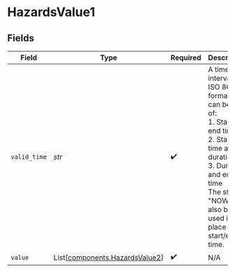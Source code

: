 # HazardsValue1


## Fields

| Field                                                                                                                                                                                                          | Type                                                                                                                                                                                                           | Required                                                                                                                                                                                                       | Description                                                                                                                                                                                                    | Example                                                                                                                                                                                                        |
| -------------------------------------------------------------------------------------------------------------------------------------------------------------------------------------------------------------- | -------------------------------------------------------------------------------------------------------------------------------------------------------------------------------------------------------------- | -------------------------------------------------------------------------------------------------------------------------------------------------------------------------------------------------------------- | -------------------------------------------------------------------------------------------------------------------------------------------------------------------------------------------------------------- | -------------------------------------------------------------------------------------------------------------------------------------------------------------------------------------------------------------- |
| `valid_time`                                                                                                                                                                                                   | *str*                                                                                                                                                                                                          | :heavy_check_mark:                                                                                                                                                                                             | A time interval in ISO 8601 format. This can be one of:<br/>    1. Start and end time<br/>    2. Start time and duration<br/>    3. Duration and end time<br/>The string "NOW" can also be used in place of a start/end time.<br/> | 2007-03-01T13:00:00Z/2008-05-11T15:30:00Z                                                                                                                                                                      |
| `value`                                                                                                                                                                                                        | List[[components.HazardsValue2](../../models/components/hazardsvalue2.md)]                                                                                                                                     | :heavy_check_mark:                                                                                                                                                                                             | N/A                                                                                                                                                                                                            |                                                                                                                                                                                                                |